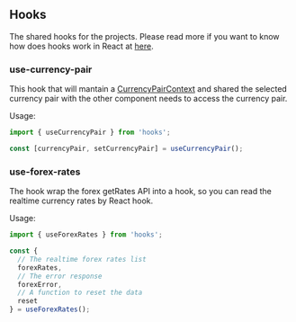 ## Hooks

The shared hooks for the projects. Please read more if you want to know how does hooks work in React at [here](https://reactjs.org/docs/hooks-intro.html).

### use-currency-pair

This hook that will mantain a [CurrencyPairContext](./use-currency-pair/index.tsx?l=23) and shared the selected currency pair with the other component needs to access the currency pair.

Usage:
```typescript
import { useCurrencyPair } from 'hooks';

const [currencyPair, setCurrencyPair] = useCurrencyPair();
```

### use-forex-rates

The hook wrap the forex getRates API into a hook, so you can read the realtime currency rates by React hook.

Usage:
```typescript
import { useForexRates } from 'hooks';

const {
  // The realtime forex rates list
  forexRates,
  // The error response
  forexError,
  // A function to reset the data
  reset
} = useForexRates();
```

